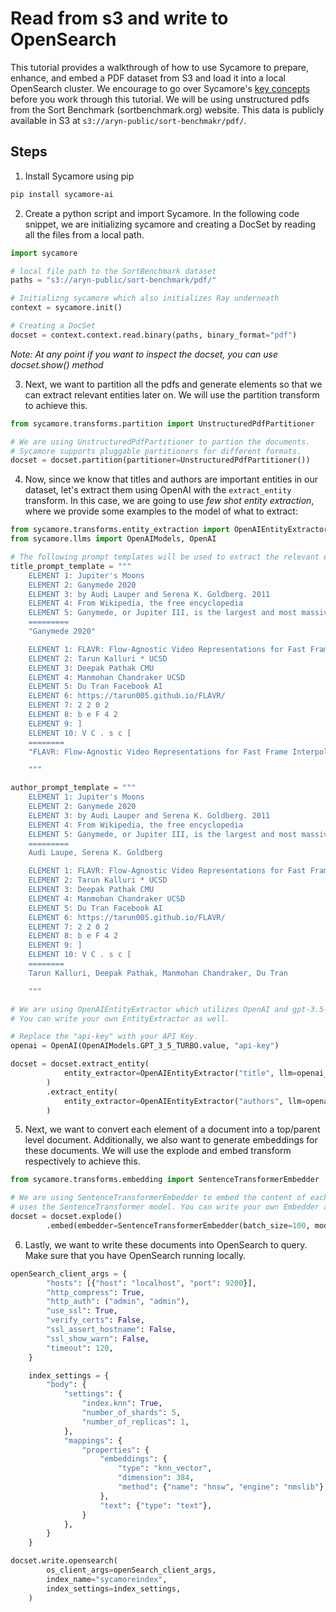 # Read from s3 and write to OpenSearch

This tutorial provides a walkthrough of how to use Sycamore to prepare, enhance, and embed a PDF dataset from S3 and load it into a local OpenSearch cluster. We encourage to go over Sycamore's [key concepts](https://sycamore.readthedocs.io/en/stable/key_concepts/concepts.html) before you work through this tutorial. We will be using unstructured pdfs from the Sort Benchmark (sortbenchmark.org) website. This data is publicly available in S3 at `s3://aryn-public/sort-benchmakr/pdf/`.

## Steps

1. Install Sycamore using pip

```bash
pip install sycamore-ai
```

2. Create a python script and import Sycamore. In the following code snippet, we are initializing sycamore and creating a DocSet by reading all the files from a local path.

```python
import sycamore

# local file path to the SortBenchmark dataset
paths = "s3://aryn-public/sort-benchmark/pdf/"

# Initializng sycamore which also initializes Ray underneath
context = sycamore.init()

# Creating a DocSet
docset = context.context.read.binary(paths, binary_format="pdf")
```

*Note: At any point if you want to inspect the docset, you can use docset.show() method*

3. Next, we want to partition all the pdfs and generate elements so that we can extract relevant entities later on. We will use the partition transform to achieve this.

```python
from sycamore.transforms.partition import UnstructuredPdfPartitioner

# We are using UnstructuredPdfPartitioner to partion the documents.
# Sycamore supports pluggable partitioners for different formats.
docset = docset.partition(partitioner=UnstructuredPdfPartitioner())
```

4. Now, since we know that titles and authors are important entities in our dataset, let's extract them using OpenAI with the `extract_entity` transform. In this case, we are going to use *few shot entity extraction*, where we provide some examples to the model of what to extract:

```python
from sycamore.transforms.entity_extraction import OpenAIEntityExtractor
from sycamore.llms import OpenAIModels, OpenAI

# The following prompt templates will be used to extract the relevant entities
title_prompt_template = """
    ELEMENT 1: Jupiter's Moons
    ELEMENT 2: Ganymede 2020
    ELEMENT 3: by Audi Lauper and Serena K. Goldberg. 2011
    ELEMENT 4: From Wikipedia, the free encyclopedia
    ELEMENT 5: Ganymede, or Jupiter III, is the largest and most massive natural satellite of Jupiter as well as in the Solar System, being a planetary-mass moon. It is the largest Solar System object without an atmosphere, despite being the only moon of the Solar System with a magnetic field. Like Titan, it is larger than the planet Mercury, but has somewhat less surface gravity than Mercury, Io or the Moon.
    =========
    "Ganymede 2020"

    ELEMENT 1: FLAVR: Flow-Agnostic Video Representations for Fast Frame Interpolation
    ELEMENT 2: Tarun Kalluri * UCSD
    ELEMENT 3: Deepak Pathak CMU
    ELEMENT 4: Manmohan Chandraker UCSD
    ELEMENT 5: Du Tran Facebook AI
    ELEMENT 6: https://tarun005.github.io/FLAVR/
    ELEMENT 7: 2 2 0 2
    ELEMENT 8: b e F 4 2
    ELEMENT 9: ]
    ELEMENT 10: V C . s c [
    ========
    "FLAVR: Flow-Agnostic Video Representations for Fast Frame Interpolation"

    """

author_prompt_template = """
    ELEMENT 1: Jupiter's Moons
    ELEMENT 2: Ganymede 2020
    ELEMENT 3: by Audi Lauper and Serena K. Goldberg. 2011
    ELEMENT 4: From Wikipedia, the free encyclopedia
    ELEMENT 5: Ganymede, or Jupiter III, is the largest and most massive natural satellite of Jupiter as well as in the Solar System, being a planetary-mass moon. It is the largest Solar System object without an atmosphere, despite being the only moon of the Solar System with a magnetic field. Like Titan, it is larger than the planet Mercury, but has somewhat less surface gravity than Mercury, Io or the Moon.
    =========
    Audi Laupe, Serena K. Goldberg

    ELEMENT 1: FLAVR: Flow-Agnostic Video Representations for Fast Frame Interpolation
    ELEMENT 2: Tarun Kalluri * UCSD
    ELEMENT 3: Deepak Pathak CMU
    ELEMENT 4: Manmohan Chandraker UCSD
    ELEMENT 5: Du Tran Facebook AI
    ELEMENT 6: https://tarun005.github.io/FLAVR/
    ELEMENT 7: 2 2 0 2
    ELEMENT 8: b e F 4 2
    ELEMENT 9: ]
    ELEMENT 10: V C . s c [
    ========
    Tarun Kalluri, Deepak Pathak, Manmohan Chandraker, Du Tran

    """

# We are using OpenAIEntityExtractor which utilizes OpenAI and gpt-3.5-turbo model.
# You can write your own EntityExtractor as well.

# Replace the "api-key" with your API Key.
openai = OpenAI(OpenAIModels.GPT_3_5_TURBO.value, "api-key")

docset = docset.extract_entity(
            entity_extractor=OpenAIEntityExtractor("title", llm=openai_llm, prompt_template=title_prompt_template)
        )
        .extract_entity(
            entity_extractor=OpenAIEntityExtractor("authors", llm=openai_llm, prompt_template=author_prompt_template)
        )
```

5. Next, we want to convert each element of a document into a top/parent level document. Additionally, we also want to generate embeddings for these documents. We will use the explode and embed transform respectively to achieve this.

```python
from sycamore.transforms.embedding import SentenceTransformerEmbedder

# We are using SentenceTransformerEmbedder to embed the content of each document; which
# uses the SentenceTransformer model. You can write your own Embedder as well.
docset = docset.explode()
		.embed(embedder=SentenceTransformerEmbedder(batch_size=100, model_name="sentence-transformers/all-MiniLM-L6-v2")
```

6. Lastly, we want to write these documents into OpenSearch to query. Make sure that you have OpenSearch running locally.

```python
openSearch_client_args = {
        "hosts": [{"host": "localhost", "port": 9200}],
        "http_compress": True,
        "http_auth": ("admin", "admin"),
        "use_ssl": True,
        "verify_certs": False,
        "ssl_assert_hostname": False,
        "ssl_show_warn": False,
        "timeout": 120,
    }

    index_settings = {
        "body": {
            "settings": {
                "index.knn": True,
                "number_of_shards": 5,
                "number_of_replicas": 1,
            },
            "mappings": {
                "properties": {
                    "embeddings": {
                        "type": "knn_vector",
                        "dimension": 384,
                        "method": {"name": "hnsw", "engine": "nmslib"},
                    },
                    "text": {"type": "text"},
                }
            },
        }
    }

docset.write.opensearch(
        os_client_args=openSearch_client_args,
        index_name="sycamoreindex",
        index_settings=index_settings,
    )
```
